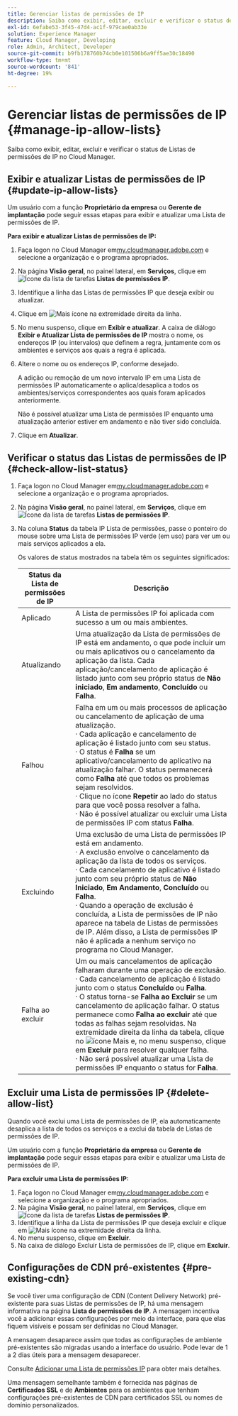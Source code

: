```yaml
---
title: Gerenciar listas de permissões de IP
description: Saiba como exibir, editar, excluir e verificar o status de Listas de permissões de IP no Cloud Manager.
exl-id: 6efabe53-3f45-47d4-ac1f-979cae0ab33e
solution: Experience Manager
feature: Cloud Manager, Developing
role: Admin, Architect, Developer
source-git-commit: b9fb178760b74cb0e101506b6a9ff5ae30c18490
workflow-type: tm+mt
source-wordcount: '841'
ht-degree: 19%

---
```


# Gerenciar listas de permissões de IP {#manage-ip-allow-lists}

Saiba como exibir, editar, excluir e verificar o status de Listas de permissões de IP no Cloud Manager.

## Exibir e atualizar Listas de permissões de IP {#update-ip-allow-lists}

Um usuário com a função **Proprietário da empresa** ou **Gerente de implantação** pode seguir essas etapas para exibir e atualizar uma Lista de permissões de IP.

**Para exibir e atualizar Listas de permissões de IP:**

1. Faça logon no Cloud Manager em[my.cloudmanager.adobe.com](https://my.cloudmanager.adobe.com/) e selecione a organização e o programa apropriados.
1. Na página **Visão geral**, no painel lateral, em **Serviços**, clique em ![Ícone da lista de tarefas](https://spectrum.adobe.com/static/icons/workflow_18/Smock_TaskList_18_N.svg) **Listas de permissões IP**.
1. Identifique a linha das Listas de permissões IP que deseja exibir ou atualizar.
1. Clique em ![Mais ícone](https://spectrum.adobe.com/static/icons/workflow_18/Smock_More_18_N.svg) na extremidade direita da linha.
1. No menu suspenso, clique em **Exibir e atualizar**.
A caixa de diálogo **Exibir e Atualizar Lista de permissões de IP** mostra o nome, os endereços IP (ou intervalos) que definem a regra, juntamente com os ambientes e serviços aos quais a regra é aplicada.
1. Altere o nome ou os endereços IP, conforme desejado.

   A adição ou remoção de um novo intervalo IP em uma Lista de permissões IP automaticamente o aplica/desaplica a todos os ambientes/serviços correspondentes aos quais foram aplicados anteriormente.

   Não é possível atualizar uma Lista de permissões IP enquanto uma atualização anterior estiver em andamento e não tiver sido concluída.

1. Clique em **Atualizar**.

## Verificar o status das Listas de permissões de IP {#check-allow-list-status}

1. Faça logon no Cloud Manager em[my.cloudmanager.adobe.com](https://my.cloudmanager.adobe.com/) e selecione a organização e o programa apropriados.

1. Na página **Visão geral**, no painel lateral, em **Serviços**, clique em ![Ícone da lista de tarefas](https://spectrum.adobe.com/static/icons/workflow_18/Smock_TaskList_18_N.svg) **Listas de permissões IP**.

1. Na coluna **Status** da tabela IP Lista de permissões, passe o ponteiro do mouse sobre uma Lista de permissões IP verde (em uso) para ver um ou mais serviços aplicados a ela.

   Os valores de status mostrados na tabela têm os seguintes significados:

   | Status da Lista de permissões de IP | Descrição |
   | --- | --- |
   | Aplicado | A Lista de permissões IP foi aplicada com sucesso a um ou mais ambientes. |
   | Atualizando | Uma atualização da Lista de permissões de IP está em andamento, o que pode incluir um ou mais aplicativos ou o cancelamento da aplicação da lista. Cada aplicação/cancelamento de aplicação é listado junto com seu próprio status de **Não iniciado**, **Em andamento**, **Concluído** ou **Falha**. |
   | Falhou | Falha em um ou mais processos de aplicação ou cancelamento de aplicação de uma atualização.<br>· Cada aplicação e cancelamento de aplicação é listado junto com seu status.<br>· O status é **Falha** se um aplicativo/cancelamento de aplicativo na atualização falhar. O status permanecerá como **Falha** até que todos os problemas sejam resolvidos.<br>· Clique no ícone **Repetir** ao lado do status para que você possa resolver a falha.<br>· Não é possível atualizar ou excluir uma Lista de permissões IP com status **Falha**. |
   | Excluindo | Uma exclusão de uma Lista de permissões IP está em andamento.<br>· A exclusão envolve o cancelamento da aplicação da lista de todos os serviços.<br>· Cada cancelamento de aplicativo é listado junto com seu próprio status de **Não Iniciado**, **Em Andamento**, **Concluído** ou **Falha**.<br>· Quando a operação de exclusão é concluída, a Lista de permissões de IP não aparece na tabela de Listas de permissões de IP. Além disso, a Lista de permissões IP não é aplicada a nenhum serviço no programa no Cloud Manager. |
   | Falha ao excluir | Um ou mais cancelamentos de aplicação falharam durante uma operação de exclusão.<br>· Cada cancelamento de aplicação é listado junto com o status **Concluído** ou **Falha**.<br>· O status torna-se **Falha ao Excluir** se um cancelamento de aplicação falhar. O status permanece como **Falha ao excluir** até que todas as falhas sejam resolvidas. Na extremidade direita da linha da tabela, clique no ![ícone Mais](https://spectrum.adobe.com/static/icons/workflow_18/Smock_More_18_N.svg) e, no menu suspenso, clique em **Excluir** para resolver qualquer falha.<br>· Não será possível atualizar uma Lista de permissões IP enquanto o status for **Falha**. |

## Excluir uma Lista de permissões IP {#delete-allow-list}

Quando você exclui uma Lista de permissões de IP, ela automaticamente desaplica a lista de todos os serviços e a exclui da tabela de Listas de permissões de IP.

Um usuário com a função **Proprietário da empresa** ou **Gerente de implantação** pode seguir essas etapas para exibir e atualizar uma Lista de permissões de IP.

**Para excluir uma Lista de permissões IP:**

1. Faça logon no Cloud Manager em[my.cloudmanager.adobe.com](https://my.cloudmanager.adobe.com/) e selecione a organização e o programa apropriados.
1. Na página **Visão geral**, no painel lateral, em **Serviços**, clique em ![Ícone da lista de tarefas](https://spectrum.adobe.com/static/icons/workflow_18/Smock_TaskList_18_N.svg) **Listas de permissões IP**.
1. Identifique a linha da Lista de permissões IP que deseja excluir e clique em ![Mais ícone](https://spectrum.adobe.com/static/icons/workflow_18/Smock_More_18_N.svg) na extremidade direita da linha.
1. No menu suspenso, clique em **Excluir**.
1. Na caixa de diálogo Excluir Lista de permissões de IP, clique em **Excluir**.

## Configurações de CDN pré-existentes {#pre-existing-cdn}

Se você tiver uma configuração de CDN (Content Delivery Network) pré-existente para suas Listas de permissões de IP, há uma mensagem informativa na página **Lista de permissões de IP**. A mensagem incentiva você a adicionar essas configurações por meio da interface, para que elas fiquem visíveis e possam ser definidas no Cloud Manager.

A mensagem desaparece assim que todas as configurações de ambiente pré-existentes são migradas usando a interface do usuário. Pode levar de 1 a 2 dias úteis para a mensagem desaparecer.

Consulte [Adicionar uma Lista de permissões IP](/help/implementing/cloud-manager/ip-allow-lists/add-ip-allow-lists.md) para obter mais detalhes.

Uma mensagem semelhante também é fornecida nas páginas de **Certificados SSL** e de **Ambientes** para os ambientes que tenham configurações pré-existentes de CDN para certificados SSL ou nomes de domínio personalizados.
